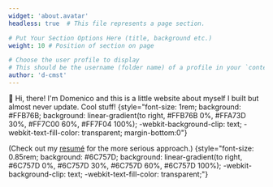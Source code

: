 ```yaml
---
widget: 'about.avatar'
headless: true  # This file represents a page section.

# Put Your Section Options Here (title, background etc.)
weight: 10 # Position of section on page

# Choose the user profile to display
# This should be the username (folder name) of a profile in your `content/authors/` folder.
author: 'd-cmst'
---
```

👋 Hi, there! I'm Domenico and this is a little website about myself I built but almost never update. Cool stuff! 
{style="font-size: 1rem; background: #FFB76B; background: linear-gradient(to right, #FFB76B 0%, #FFA73D 30%, #FF7C00 60%, #FF7F04 100%); -webkit-background-clip: text; -webkit-text-fill-color: transparent; margin-bottom:0"}

(Check out my [resumé](uploads/dcmst_resume_en.pdf) for the more serious approach.)
{style="font-size: 0.85rem; background: #6C757D; background: linear-gradient(to right, #6C757D 0%, #6C757D 30%, #6C757D 60%, #6C757D 100%); -webkit-background-clip: text; -webkit-text-fill-color: transparent;"}

